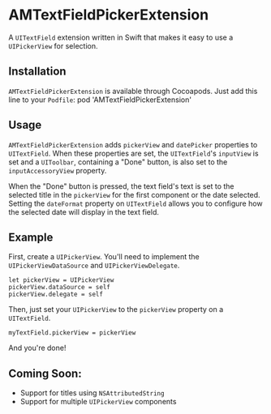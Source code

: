 # AMTextFieldPickerExtension
A `UITextField` extension written in Swift that makes it easy to use a `UIPickerView` for selection.

## Installation

`AMTextFieldPickerExtension` is available through Cocoapods. Just add this line to your `Podfile`:
    pod 'AMTextFieldPickerExtension'

## Usage

`AMTextFieldPickerExtension` adds `pickerView` and `datePicker` properties to `UITextField`. When these properties are set, the `UITextField`'s `inputView` is set and a `UIToolbar`, containing a "Done" button, is also set to the `inputAccessoryView` property.

When the "Done" button is pressed, the text field's text is set to the selected title in the `pickerView` for the first component or the date selected. Setting the `dateFormat` property on `UITextField` allows you to configure how the selected date will display in the text field.

## Example

First, create a `UIPickerView`. You'll need to implement the `UIPickerViewDataSource` and `UIPickerViewDelegate`.

    let pickerView = UIPickerView
    pickerView.dataSource = self
    pickerView.delegate = self

Then, just set your `UIPickerView` to the `pickerView` property on a `UITextField`.

    myTextField.pickerView = pickerView

And you're done!

## Coming Soon:

- Support for titles using `NSAttributedString`
- Support for multiple `UIPickerView` components
